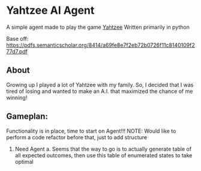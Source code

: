 # Yahtzee AI Agent

A simple agent made to play the game [Yahtzee](https://en.wikipedia.org/wiki/Yahtzee)
Written primarily in python

Base off: https://pdfs.semanticscholar.org/8414/a69fe8e7f2eb72b0726f11c8140109f277d7.pdf

## About

Growing up I played a lot of Yahtzee with my family.  So, I decided that I was
tired of losing and wanted to make an A.I. that maximized the chance of me 
winning!

## Gameplan:
Functionality is in place, time to start on Agent!!!
NOTE:  Would like to perform a code refactor before that, just to add structure	

1. Need Agent
	a. Seems that the way to go is to actually generate table of all expected 
	   outcomes, then use this table of enumerated states to take optimal